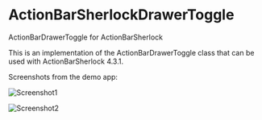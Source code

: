 ActionBarSherlockDrawerToggle
===================

ActionBarDrawerToggle for ActionBarSherlock

This is an implementation of the ActionBarDrawerToggle class that can be used with ActionBarSherlock 4.3.1.

Screenshots from the demo app:

![Screenshot1](https://raw.github.com/rzsombor/ActionBarSherlockDrawerToggle/master/screenshots/phone_closed_android_2.3.png)

![Screenshot2](https://raw.github.com/rzsombor/ActionBarSherlockDrawerToggle/master/screenshots/phone_opened_android_2.3.png)